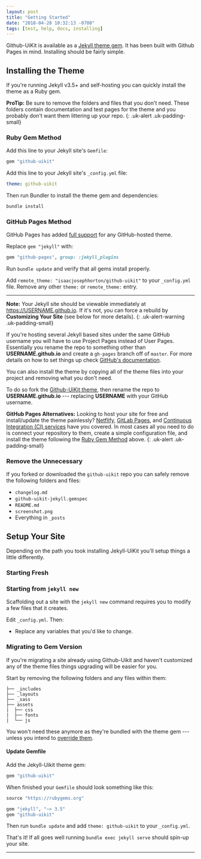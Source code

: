 ```yaml
---
layout: post
title: "Getting Started"
date: "2018-04-28 10:32:13 -0700"
tags: [test, help, docs, installing]
---
```


Github-UiKit is available as a [Jekyll theme gem](https://jekyllrb.com/docs/themes/). It has been built with Github Pages in mind. Installing should be fairly simple.

<!--more-->

## Installing the Theme


If you're running Jekyll v3.5+ and self-hosting you can quickly install the theme as a Ruby gem.

**ProTip:** Be sure to remove the folders and files that you don't need. These folders contain documentation and test pages for the theme and you probably don't want them littering up your repo.
{: .uk-alert .uk-padding-small}

### Ruby Gem Method

Add this line to your Jekyll site's `Gemfile`:

```ruby
gem "github-uikit"
```

Add this line to your Jekyll site's `_config.yml` file:

```yaml
theme: github-uikit
```

Then run Bundler to install the theme gem and dependencies:

```bash
bundle install
```

### GitHub Pages Method

GitHub Pages has added [full support](https://github.com/blog/2464-use-any-theme-with-github-pages) for any GitHub-hosted theme.

Replace `gem "jekyll"` with:		

```ruby		
gem "github-pages", group: :jekyll_plugins			
```		

Run `bundle update` and verify that all gems install properly.

Add `remote_theme: "isaacjosephhorton/github-uikit"` to your `_config.yml` file. Remove any other `theme:` or `remote_theme:` entry.

---

**Note:** Your Jekyll site should be viewable immediately at <https://USERNAME.github.io>. If it's not, you can force a rebuild by **Customizing Your Site** (see below for more details).
{: .uk-alert-warning .uk-padding-small}

If you're hosting several Jekyll based sites under the same GitHub username you will have to use Project Pages instead of User Pages. Essentially you rename the repo to something other than **USERNAME.github.io** and create a `gh-pages` branch off of `master`. For more details on how to set things up check [GitHub's documentation](https://help.github.com/articles/user-organization-and-project-pages/).

You can also install the theme by copying all of the theme files into your project and removing what you don't need.

To do so fork the [Github-UiKit theme](https://github.com/isaacjosephhorton/github-uikit), then rename the repo to **USERNAME.github.io** --- replacing **USERNAME** with your GitHub username.

**GitHub Pages Alternatives:** Looking to host your site for free and install/update the theme painlessly? [Netflify][netlify-jekyll], [GitLab Pages][gitlab-jekyll], and [Continuous Integration (CI) services][ci-jekyll] have you covered. In most cases all you need to do is connect your repository to them, create a simple configuration file, and install the theme following the [Ruby Gem Method](#ruby-gem-method) above.
{: .uk-alert .uk-padding-small}

[netlify-jekyll]: https://www.netlify.com/blog/2015/10/28/a-step-by-step-guide-jekyll-3.0-on-netlify/
[gitlab-jekyll]: https://about.gitlab.com/2016/04/07/gitlab-pages-setup/
[ci-jekyll]: https://jekyllrb.com/docs/continuous-integration/

### Remove the Unnecessary

If you forked or downloaded the `github-uikit` repo you can safely remove the following folders and files:

- `changelog.md`
- `github-uikit-jekyll.gemspec`
- `README.md`
- `screenshot.png`
- Everything in `_posts`

## Setup Your Site

Depending on the path you took installing Jekyll-UiKit you'll setup things a little differently.

### Starting Fresh



### Starting from `jekyll new`

Scaffolding out a site with the `jekyll new` command requires you to modify a few files that it creates.

Edit `_config.yml`. Then:

- Replace any variables that you'd like to change.

### Migrating to Gem Version

If you're migrating a site already using Github-Uikit and haven't customized any of the theme files things upgrading will be easier for you.

Start by removing the following folders and any files within them:

```terminal
├── _includes
├── _layouts
├── _sass
├── assets
|  ├── css
|  ├── fonts
|  └── js
```

You won't need these anymore as they're bundled with the theme gem --- unless you intend to [override them](https://jekyllrb.com/docs/themes/#overriding-theme-defaults).

#### Update Gemfile


[^update-jekyll]: You could also run `bundle update jekyll` to update Jekyll.

Add the Jekyll-Uikit theme gem:

```ruby
gem "github-uikit"
```

When finished your `Gemfile` should look something like this:

```ruby
source "https://rubygems.org"

gem "jekyll", "~> 3.5"
gem "github-uikit"
```

Then run `bundle update` and add `theme: github-uikit` to your `_config.yml`.

That's it! If all goes well running `bundle exec jekyll serve` should spin-up your site.

---
